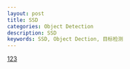 ```yaml
---
layout: post
title: SSD
categories: Object Detection
description: SSD
keywords: SSD, Object Dection, 目标检测
---
```



[123](https://github.com/jinbooooom/jinbooooom.github.io)
